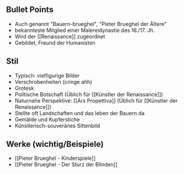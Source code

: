 ## Bullet Points
- Auch genannt "Bauern-brueghel", "Pieter Brueghel der Ältere"
- bekannteste Mitglied einer Malereidynastie des 16./17. Jh.
- Wird der [[Renaissance]] zugeordnet
- Gebildet, Freund der Humanisten

## Stil
- Typisch: vielfigurige Bilder
- Verschrobenheiten (cringe ahh)
- Grotesk
- Politische Botschaft (Üblich für [[Künstler der Renaissance]])
- Naturnahe Perspektive: [[Ars Propettiva]] (Üblich für [[Künstler der Renaissance]])
- Stellte oft Landschaften und das leben der Bauern da
- Gemälde und Kupferstiche
- Künstlerisch-souveränes Sittenbild

## Werke (wichtig/Beispiele)
- [[Pieter Brueghel - Kinderspiele]]
- [[Pieter Brueghel - Der Sturz der Blinden]]